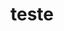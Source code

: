 # teste

<!DOCTYPE html>
<html>
<head>
<meta charset="UTF-8">
<title> Meu Site </title>
</head>
<body>
</body>
</html>
